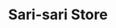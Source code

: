 ---
title: "Sari-sari Store"
url: /lubao-pampanga/sari-sari-store-san-matias-7/
shop: convenience
---